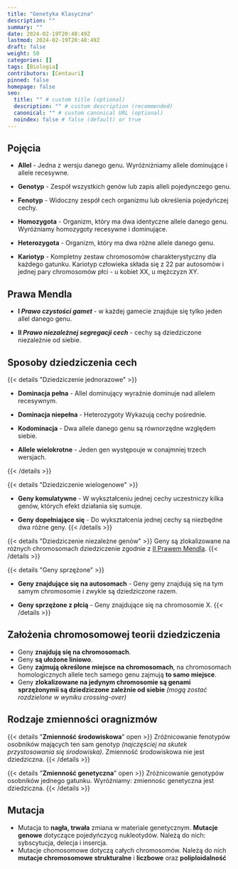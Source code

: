```yaml
---
title: "Genetyka Klasyczna"
description: ""
summary: ""
date: 2024-02-19T20:48:49Z
lastmod: 2024-02-19T20:48:49Z
draft: false
weight: 50
categories: []
tags: [Biologia]
contributors: [Centauri]
pinned: false
homepage: false
seo:
  title: "" # custom title (optional)
  description: "" # custom description (recommended)
  canonical: "" # custom canonical URL (optional)
  noindex: false # false (default) or true
---
```


## Pojęcia

- **Allel** - Jedna z wersju danego genu. Wyróżniżniamy allele dominujące i allele recesywne.

- **Genotyp** - Zespół wszystkich genów lub zapis alleli pojedynczego genu.

- **Fenotyp** - Widoczny zespół cech organizmu lub określenia pojedyńczej cechy.

- **Homozygota** - Organizm, który ma dwa identyczne allele danego genu. Wyróżniamy homozygoty recesywne i dominujące.

- **Heterozygota** - Organizm, który ma dwa różne allele danego genu.

- **Kariotyp** - Kompletny zestaw chromosomów charakterystyczny dla każdego gatunku. Kariotyp człowieka składa się z 22 par autosomów i jednej pary chromosomów płci - u kobiet XX, u mężczyzn XY.


## Prawa Mendla

- **I *Prawo czystości gamet*** - w każdej gamecie znajduje się tylko jeden allel danego genu.

- **II *Prawo niezależnej segregacji cech*** - cechy są dziedziczone niezależnie od siebie.


## Sposoby dziedziczenia cech

{{< details "Dziedziczenie jednorazowe" >}}

- **Dominacja pełna** - Allel dominujący wyraźnie dominuje nad allelem recesywnym.

- **Dominacja niepełna** - Heterozygoty Wykazują cechy pośrednie.

- **Kodominacja** - Dwa allele danego genu są równorzędne względem siebie.

- **Allele wielokrotne** - Jeden gen występouje w conajmniej trzech wersjach.

{{< /details >}}

{{< details "Dziedziczenie wielogenowe" >}}
- **Geny komulatywne** - W wykształceniu jednej cechy uczestniczy kilka genów, których efekt działania się sumuje.

- **Geny dopełniające się** - Do wykształcenia jednej cechy są niezbędne dwa różne geny.
{{< /details >}}

{{< details "Dziedziczenie niezależne genów" >}}
Geny są zlokalizowane na różnych chromosomach dziedziczenie zgodnie z [II Prawem Mendla](#prawa_mendla).
{{< /details >}}

{{< details "Geny sprzężone" >}}
- **Geny znajdujące się na autosomach** - Geny geny znajdują się na tym samym chromosomie i zwykle są dziedziczone razem.

- **Geny sprzężone z płcią** - Geny znajdujące się na chromosomie X.
{{< /details >}}

## Założenia chromosomowej teorii dziedziczenia

- Geny **znajdują się na chromosomach**.
- Geny **są ułożone liniowo**.
- Geny **zajmują określone miejsce na chromosomach**, na chromosomach homologicznych allele tech samego genu zajmują **to samo miejsce**.
- Geny **zlokalizowane na jedynym chromosomie są genami sprzężonymii są dziedziczone zależnie od siebie** *(mogą zostać rozdzielone w wyniku crossing-over)*

## Rodzaje zmienności oragnizmów

{{< details "**Zmienność środowiskowa**" open >}}
Zróżnicowanie fenotypów osobników mających ten sam genotyp *(najczęściej na skutek przystosowania się środowiska)*. Zmienność środowiskowa nie jest dziedziczna.
{{< /details >}}

{{< details "**Zmienność genetyczna**" open >}}
Zróżnicowanie genotypów osobników jednego gatunku. Wyróżniamy: zmiennośc genetyczna jest dziedziczna.
{{< /details >}}

## Mutacja
- Mutacja to **nagła, trwała** zmiana w materiale genetycznym. **Mutacje genowe** dotyczące pojedyńczycg nukleotydów. Należą do nich: sybscytucja, delecja i insercja.
- Mutacje chomosomowe dotyczą całych chromosomów. Należą do nich **mutacje chromosomowe strukturalne** i **liczbowe** oraz **poliploidalność**

